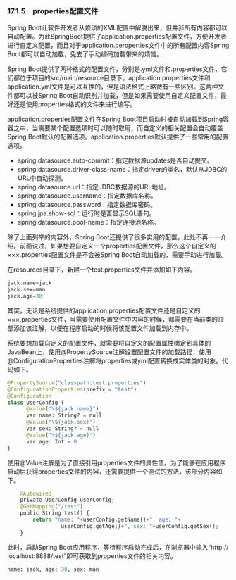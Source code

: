 ### 17.1.5　properties配置文件

Spring Boot让软件开发者从烦琐的XML配置中解脱出来，但并非所有内容都可以自动配置。为此SpringBoot提供了application.properties配置文件，方便开发者进行自定义配置，而且对于application.peroperties文件中的所有配置内容Spring Boot都可以自动加载，免去了手动编码加载带来的烦恼。

Spring Boot提供了两种格式的配置文件，分别是.yml文件和.properties文件，它们都位于项目的src/main/resource目录下。application.properties文件和application.yml文件是可以互换的，但是语法格式上略微有一些区别。这两种文件都可以被Spring Boot自动识别并加载，但是如果需要使用自定义配置文件，最好还是使用properties格式的文件来进行编写。

application.properties配置文件在Spring Boot项目启动时被自动加载到Spring容器之中，当需要某个配置选项时可以随时取用，而自定义的相关配置会自动覆盖Spring Boot默认的配置选项。application.properties默认提供了一些常用的配置选项。

+ spring.datasource.auto-commit：指定数据源updates是否自动提交。
+ spring.datasource.driver-class-name：指定driver的类名，默认从JDBC的URL中自动探测。
+ spring.datasource.url：指定JDBC数据源的URL地址。
+ spring.datasource.username：指定数据库名称。
+ spring.datasource.password：指定数据库密码。
+ spring.jpa.show-sql：运行时是否显示SQL语句。
+ spring.datasource.pool-name：指定连接池名称。

除了上面列举的内容外，Spring Boot还提供了很多实用的配置，此处不再一一介绍。前面说过，如果想要自定义一个properties配置文件，那么这个自定义的×××.properties配置文件是不会被Spring Boot自动加载的，需要手动进行加载。

在resources目录下，新建一个test.properties文件并添加如下内容。

```python
jack.name=jack
jack.sex=man
jack.age=30
```

其实，无论是系统提供的application.properties配置文件还是自定义的×××.properties文件，当需要使用配置文件中内容的时候，都需要在当前类的顶部添加该注解，以便在程序启动的时候将该配置文件加载到内存中。

系统要想加载自定义的配置文件，就需要将自定义的配置属性绑定到具体的JavaBean上，使用@PropertySource注解设置配置文件的加载路径，使用@ConfigurationProperties注解将properties或yml配置转换成实体类的对象。代码如下。

```python
@PropertySource("classpath:test.properties")
@ConfigurationProperties(prefix = "test")
@Configuration
class UserConfig {
      @Value("\${jack.name}")
      var name: String? = null
      @Value("\${jack.sex}")
      var sex: String? = null
      @Value("\${jack.age}")
      var age: Int = 0
}
```

使用@Value注解是为了直接引用properties文件的属性值。为了能够在应用程序启动后获得properties文件的内容，还需要提供一个测试的方法，该部分内容如下。

```python
    @Autowired
    private UserConfig userConfig;
    @GetMapping("/test")
    public String test() {
        return "name: "+userConfig.getName()+", age: "+
                 userConfig.getAge()+", sex: "+userConfig.getSex();
    }
```

此时，启动Spring Boot应用程序，等待程序启动完成后，在浏览器中输入“http:// localhost:8888/test”即可获取到properties文件的相关内容。

```python
name: jack, age: 30, sex: man
```

